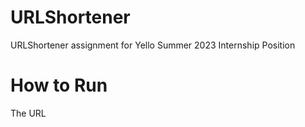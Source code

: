 # URLShortener
URLShortener assignment for Yello Summer 2023 Internship Position

# How to Run
The URL
